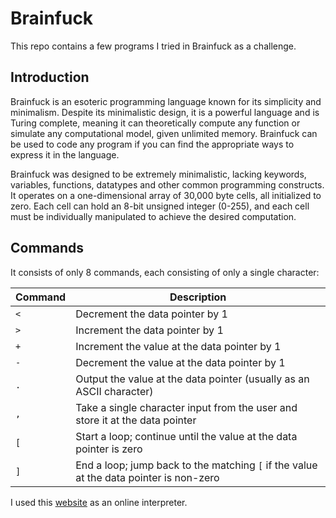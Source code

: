 # Brainfuck
This repo contains a few programs I tried in Brainfuck as a challenge.

## Introduction
Brainfuck is an esoteric programming language known for its simplicity and minimalism. Despite its minimalistic design, it is a powerful language and is Turing complete, meaning it can theoretically compute any function or simulate any computational model, given unlimited memory. Brainfuck can be used to code any program if you can find the appropriate ways to express it in the language.

Brainfuck was designed to be extremely minimalistic, lacking keywords, variables, functions, datatypes and other common programming constructs. It operates on a one-dimensional array of 30,000 byte cells, all initialized to zero. Each cell can hold an 8-bit unsigned integer (0-255), and each cell must be individually manipulated to achieve the desired computation.

## Commands
It consists of only 8 commands, each consisting of only a single character:

| Command | Description                                                                 |
|---------|-----------------------------------------------------------------------------|
| `<`     | Decrement the data pointer by 1                                             |
| `>`     | Increment the data pointer by 1                                             |
| `+`     | Increment the value at the data pointer by 1                                |
| `-`     | Decrement the value at the data pointer by 1                                |
| `.`     | Output the value at the data pointer (usually as an ASCII character)        |
| `,`     | Take a single character input from the user and store it at the data pointer|
| `[`     | Start a loop; continue until the value at the data pointer is zero          |
| `]`     | End a loop; jump back to the matching `[` if the value at the data pointer is non-zero |

I used this [website](https://copy.sh/brainfuck/) as an online interpreter.
